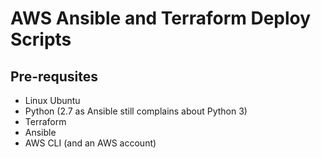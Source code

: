 # AWS Ansible and Terraform Deploy Scripts

## Pre-requsites

* Linux Ubuntu
* Python (2.7 as Ansible still complains about Python 3)
* Terraform
* Ansible
* AWS CLI (and an AWS account)
